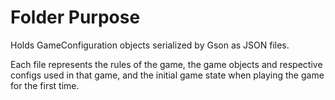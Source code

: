 # Folder Purpose

Holds GameConfiguration objects serialized by Gson as JSON files.

Each file represents the rules of the game, the game objects and respective configs used in that
game, and the initial game state when playing the game for the first time.